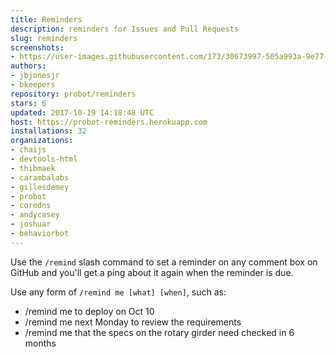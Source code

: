 ```yaml
---
title: Reminders
description: reminders for Issues and Pull Requests
slug: reminders
screenshots:
- https://user-images.githubusercontent.com/173/30673997-505a993a-9e77-11e7-8f0f-d5a606816e8e.png
authors:
- jbjonesjr
- bkeepers
repository: probot/reminders
stars: 6
updated: 2017-10-19 14:18:48 UTC
host: https://probot-reminders.herokuapp.com
installations: 32
organizations:
- chaijs
- devtools-html
- thibmaek
- carambalabs
- gillesdemey
- probot
- coredns
- andycasey
- joshuar
- behaviorbot
---
```


Use the `/remind` slash command to set a reminder on any comment box on GitHub and you'll get a ping about it again when the reminder is due.

Use any form of `/remind me [what] [when]`, such as:

- /remind me to deploy on Oct 10
- /remind me next Monday to review the requirements
- /remind me that the specs on the rotary girder need checked in 6 months
